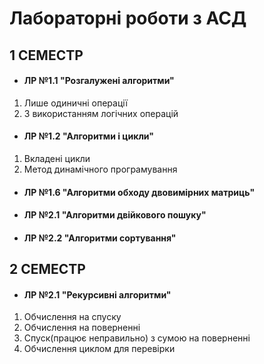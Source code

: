   # Лабораторні роботи з АСД
 
 ## 1 СЕМЕСТР
+ #### ЛР №1.1 "Розгалужені алгоритми"
 1. Лише одиничні операції
 2. З використанням логічних операцій
+ #### ЛР №1.2 "Алгоритми і цикли"
 1. Вкладені цикли
 2. Метод динамічного програмування
+ #### ЛР №1.6 "Алгоритми обходу двовимірних матриць"
+ #### ЛР №2.1 "Алгоритми двійкового пошуку"
+ #### ЛР №2.2 "Алгоритми сортування"

## 2 СЕМЕСТР
+ #### ЛР №2.1 "Рекурсивні алгоритми"
 1. Обчислення на спуску
 2. Обчислення на поверненні
 3. Спуск(працює неправильно) з сумою на поверненні
 4. Обчислення циклом для перевірки
